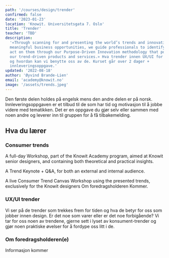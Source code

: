 ```yaml
---
path: '/courses/design/trender'
confirmed: false
date: '2023-01-23'
location: 'Knowit. Universitetsgata 7. Oslo'
title: 'Trender'
teacher: 'TBD'
description:
  '«Through scanning for and presenting the world’s trends and innovations as
  meaningful business opportunities, we guide professionals to identify and
  act on them through our Purpose-Driven Innovation methodology that powers
  our trend-driven products and services.» Hva trender innen UX/UI for tiden
  og hvordan kan vi benytte oss av de. Kurset går over 2 dager +
  innleveringsoppgave.'
updated: '2022-08-18'
author: 'Øyvind Brande-Lien'
email: 'academy@knowit.no'
image: '/assets/trends.jpeg'
---
```


Den første delen holdes på engelsk mens den andre delen er på norsk.
Innleveringsoppgaven er et tilbud til de som har tid og motivasjon til å jobbe
videre med tematikken. Det er en oppgave du gjør selv eller sammen med noen
andre og leverer inn til gruppen for å få tilbakemelding.

## Hva du lærer

### Consumer trends

A full-day Workshop, part of the Knowit Academy program, aimed at Knowit
senior designers, and containing both theoretical and practical insights.

A Trend Keynote + Q&A, for both an external and internal audience.

A live Consumer Trend Canvas Workshop using the presented trends, exclusively
for the Knowit designers Om foredragsholderen Kommer.

### UX/UI trender

Vi ser på de trender som trekkes frem for tiden og hva de betyr for oss som
jobber innen design. Er det noe som varer eller er det noe forbigående? Vi tar
for oss noen av trendene, gjerne sett i lyset av konsument-trender og gjør
noen praktiske øvelser for å fordype oss litt i de.

### Om foredragsholderen(e)

Informasjon kommer

